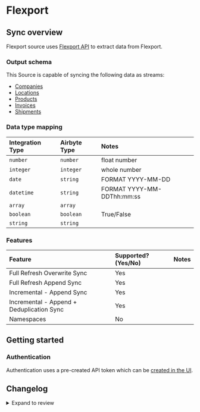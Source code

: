 # Flexport

## Sync overview

Flexport source uses [Flexport API](https://developers.flexport.com/s/api) to extract data from Flexport.

### Output schema

This Source is capable of syncing the following data as streams:

- [Companies](https://apidocs.flexport.com/v3/tag/Company)
- [Locations](https://apidocs.flexport.com/v3/tag/Location)
- [Products](https://apidocs.flexport.com/v3/tag/Product)
- [Invoices](https://apidocs.flexport.com/v3/tag/Invoices)
- [Shipments](https://apidocs.flexport.com/v3/tag/Shipment)

### Data type mapping

| Integration Type | Airbyte Type | Notes                      |
| :--------------- | :----------- | :------------------------- |
| `number`         | `number`     | float number               |
| `integer`        | `integer`    | whole number               |
| `date`           | `string`     | FORMAT YYYY-MM-DD          |
| `datetime`       | `string`     | FORMAT YYYY-MM-DDThh:mm:ss |
| `array`          | `array`      |                            |
| `boolean`        | `boolean`    | True/False                 |
| `string`         | `string`     |                            |

### Features

| Feature                                   | Supported?\(Yes/No\) | Notes |
| :---------------------------------------- | :------------------- | :---- |
| Full Refresh Overwrite Sync               | Yes                  |       |
| Full Refresh Append Sync                  | Yes                  |       |
| Incremental - Append Sync                 | Yes                  |       |
| Incremental - Append + Deduplication Sync | Yes                  |       |
| Namespaces                                | No                   |       |

## Getting started

### Authentication

Authentication uses a pre-created API token which can be [created in the UI](https://apidocs.flexport.com/v3/tag/Authentication/).

## Changelog

<details>
  <summary>Expand to review</summary>

| Version | Date       | Pull Request                                             | Subject                         |
| :------ | :--------- | :------------------------------------------------------- | :------------------------------ |
| 0.3.34 | 2025-08-23 | [65250](https://github.com/airbytehq/airbyte/pull/65250) | Update dependencies |
| 0.3.33 | 2025-08-09 | [64714](https://github.com/airbytehq/airbyte/pull/64714) | Update dependencies |
| 0.3.32 | 2025-08-02 | [64341](https://github.com/airbytehq/airbyte/pull/64341) | Update dependencies |
| 0.3.31 | 2025-07-26 | [64018](https://github.com/airbytehq/airbyte/pull/64018) | Update dependencies |
| 0.3.30 | 2025-07-19 | [63556](https://github.com/airbytehq/airbyte/pull/63556) | Update dependencies |
| 0.3.29 | 2025-07-12 | [63023](https://github.com/airbytehq/airbyte/pull/63023) | Update dependencies |
| 0.3.28 | 2025-07-05 | [62812](https://github.com/airbytehq/airbyte/pull/62812) | Update dependencies |
| 0.3.27 | 2025-06-28 | [62393](https://github.com/airbytehq/airbyte/pull/62393) | Update dependencies |
| 0.3.26 | 2025-06-21 | [61981](https://github.com/airbytehq/airbyte/pull/61981) | Update dependencies |
| 0.3.25 | 2025-06-14 | [60355](https://github.com/airbytehq/airbyte/pull/60355) | Update dependencies |
| 0.3.24 | 2025-05-10 | [59980](https://github.com/airbytehq/airbyte/pull/59980) | Update dependencies |
| 0.3.23 | 2025-05-03 | [59439](https://github.com/airbytehq/airbyte/pull/59439) | Update dependencies |
| 0.3.22 | 2025-04-26 | [58871](https://github.com/airbytehq/airbyte/pull/58871) | Update dependencies |
| 0.3.21 | 2025-04-19 | [58363](https://github.com/airbytehq/airbyte/pull/58363) | Update dependencies |
| 0.3.20 | 2025-04-12 | [57835](https://github.com/airbytehq/airbyte/pull/57835) | Update dependencies |
| 0.3.19 | 2025-04-05 | [57274](https://github.com/airbytehq/airbyte/pull/57274) | Update dependencies |
| 0.3.18 | 2025-03-29 | [56526](https://github.com/airbytehq/airbyte/pull/56526) | Update dependencies |
| 0.3.17 | 2025-03-22 | [55914](https://github.com/airbytehq/airbyte/pull/55914) | Update dependencies |
| 0.3.16 | 2025-03-08 | [55264](https://github.com/airbytehq/airbyte/pull/55264) | Update dependencies |
| 0.3.15 | 2025-03-01 | [54951](https://github.com/airbytehq/airbyte/pull/54951) | Update dependencies |
| 0.3.14 | 2025-02-22 | [54385](https://github.com/airbytehq/airbyte/pull/54385) | Update dependencies |
| 0.3.13 | 2025-02-15 | [53717](https://github.com/airbytehq/airbyte/pull/53717) | Update dependencies |
| 0.3.12 | 2025-02-08 | [53371](https://github.com/airbytehq/airbyte/pull/53371) | Update dependencies |
| 0.3.11 | 2025-02-01 | [52853](https://github.com/airbytehq/airbyte/pull/52853) | Update dependencies |
| 0.3.10 | 2025-01-25 | [52301](https://github.com/airbytehq/airbyte/pull/52301) | Update dependencies |
| 0.3.9 | 2025-01-18 | [51655](https://github.com/airbytehq/airbyte/pull/51655) | Update dependencies |
| 0.3.8 | 2025-01-11 | [51084](https://github.com/airbytehq/airbyte/pull/51084) | Update dependencies |
| 0.3.7 | 2024-12-28 | [50565](https://github.com/airbytehq/airbyte/pull/50565) | Update dependencies |
| 0.3.6 | 2024-12-21 | [50031](https://github.com/airbytehq/airbyte/pull/50031) | Update dependencies |
| 0.3.5 | 2024-12-14 | [49508](https://github.com/airbytehq/airbyte/pull/49508) | Update dependencies |
| 0.3.4 | 2024-12-12 | [49210](https://github.com/airbytehq/airbyte/pull/49210) | Update dependencies |
| 0.3.3 | 2024-11-04 | [48291](https://github.com/airbytehq/airbyte/pull/48291) | Update dependencies |
| 0.3.2 | 2024-10-29 | [47898](https://github.com/airbytehq/airbyte/pull/47898) | Update dependencies |
| 0.3.1 | 2024-10-28 | [47580](https://github.com/airbytehq/airbyte/pull/47580) | Update dependencies |
| 0.3.0 | 2024-10-05 | [46416](https://github.com/airbytehq/airbyte/pull/46416) | Migrate to Manifest-only CDK |
| 0.2.20 | 2024-10-05 | [46455](https://github.com/airbytehq/airbyte/pull/46455) | Update dependencies |
| 0.2.19 | 2024-09-28 | [46199](https://github.com/airbytehq/airbyte/pull/46199) | Update dependencies |
| 0.2.18 | 2024-09-21 | [45735](https://github.com/airbytehq/airbyte/pull/45735) | Update dependencies |
| 0.2.17 | 2024-09-14 | [45508](https://github.com/airbytehq/airbyte/pull/45508) | Update dependencies |
| 0.2.16 | 2024-09-07 | [45309](https://github.com/airbytehq/airbyte/pull/45309) | Update dependencies |
| 0.2.15 | 2024-08-31 | [45035](https://github.com/airbytehq/airbyte/pull/45035) | Update dependencies |
| 0.2.14 | 2024-08-24 | [44638](https://github.com/airbytehq/airbyte/pull/44638) | Update dependencies |
| 0.2.13 | 2024-08-17 | [44308](https://github.com/airbytehq/airbyte/pull/44308) | Update dependencies |
| 0.2.12 | 2024-08-12 | [43918](https://github.com/airbytehq/airbyte/pull/43918) | Update dependencies |
| 0.2.11 | 2024-08-03 | [43129](https://github.com/airbytehq/airbyte/pull/43129) | Update dependencies |
| 0.2.10 | 2024-07-27 | [42621](https://github.com/airbytehq/airbyte/pull/42621) | Update dependencies |
| 0.2.9 | 2024-07-20 | [42390](https://github.com/airbytehq/airbyte/pull/42390) | Update dependencies |
| 0.2.8 | 2024-07-13 | [41926](https://github.com/airbytehq/airbyte/pull/41926) | Update dependencies |
| 0.2.7 | 2024-07-10 | [41526](https://github.com/airbytehq/airbyte/pull/41526) | Update dependencies |
| 0.2.6 | 2024-07-09 | [41145](https://github.com/airbytehq/airbyte/pull/41145) | Update dependencies |
| 0.2.5 | 2024-07-06 | [40777](https://github.com/airbytehq/airbyte/pull/40777) | Update dependencies |
| 0.2.4 | 2024-06-25 | [40454](https://github.com/airbytehq/airbyte/pull/40454) | Update dependencies |
| 0.2.3 | 2024-06-22 | [40013](https://github.com/airbytehq/airbyte/pull/40013) | Update dependencies |
| 0.2.2 | 2024-06-04 | [38943](https://github.com/airbytehq/airbyte/pull/38943) | [autopull] Upgrade base image to v1.2.1 |
| 0.2.1 | 2024-05-20 | [38427](https://github.com/airbytehq/airbyte/pull/38427) | [autopull] base image + poetry + up_to_date |
| 0.2.0 | 2023-08-23 | [29151](https://github.com/airbytehq/airbyte/pull/29151) | Migrate to low-code |
| 0.1.1 | 2022-07-26 | [15033](https://github.com/airbytehq/airbyte/pull/15033) | Source Flexport: Update schemas |
| 0.1.0 | 2021-12-14 | [8777](https://github.com/airbytehq/airbyte/pull/8777) | New Source: Flexport |

</details>
